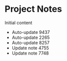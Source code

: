 # Project Notes

Initial content
- Auto-update 9437
- Auto-update 2265
- Auto-update 8257
- Update note 4755
- Update note 7748
